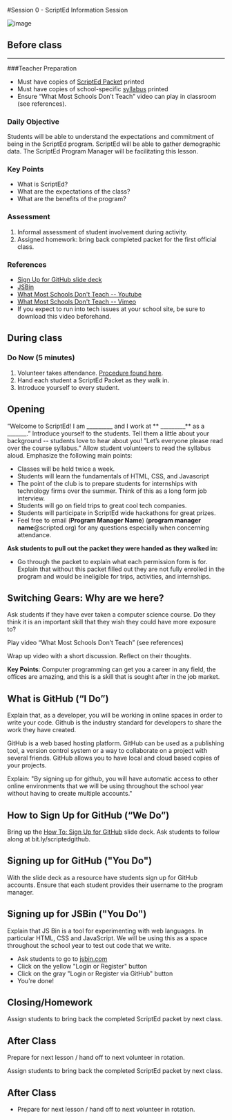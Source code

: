 #Session 0 - ScriptEd Information Session

![image](http://oi62.tinypic.com/204k90.jpg)

## Before class
---
###Teacher Preparation
* Must have copies of [ScriptEd Packet](https://drive.google.com/drive/u/0/folders/0B2338t7VZqsoflBPajNZSEtMSXFhM0hMbUlyWW1NcW00c0VEQXc1Rk9yYUhOMXJuSDdUalk) printed
* Must have copies of school-specific [syllabus](https://www.dropbox.com/s/maienun209adcy7/ScriptEd%20Year%201%20Syllabus.docx?dl=0) printed
* Ensure “What Most Schools Don’t Teach” video can play in classroom (see references).


### Daily Objective

Students will be able to understand the expectations and commitment of being in the ScriptEd program. ScriptEd will be able to gather demographic data. The ScriptEd Program Manager will be facilitating this lesson.

### Key Points

* What is ScriptEd?
* What are the expectations of the class?
* What are the benefits of the program?

### Assessment

1. Informal assessment of student involvement during activity.
2. Assigned homework: bring back completed packet for the first official class.


### References

* [Sign Up for GitHub slide deck](https://docs.google.com/presentation/d/1wnlGwfGGArk0Ubixiwb4YqzgmuYxgxEgGlyJgdv-Us0/edit#slide=id.gc5bb954e0_0_65)
* [JSBin](jsbin.com)
* [What Most Schools Don't Teach -- Youtube](https://www.youtube.com/watch?v=nKIu9yen5nc)
* [What Most Schools Don't Teach -- Vimeo](https://vimeo.com/60767036)
* If you expect to run into tech issues at your school site, be sure to download this video beforehand. 

## During class

### Do Now (5 minutes)

1. Volunteer takes attendance. [Procedure found here](https://docs.google.com/document/d/19IIhqykr70vj7wnqyJYuQNTkd9GX56Xgl3omD42IcMk/edit).
2. Hand each student a ScriptEd Packet as they walk in.
3. Introduce yourself to every student.



## Opening

“Welcome to ScriptEd! I am **_________** and I work at ** _________** as a _______.” Introduce yourself to the students. Tell them a little about your background -- students love to hear about you! ”Let’s everyone please read over the course syllabus.” Allow student volunteers to read the syllabus aloud. Emphasize the following main points:

* Classes will be held twice a week.
* Students will learn the fundamentals of HTML, CSS, and Javascript
* The point of the club is to prepare students for internships with technology firms over the summer. Think of this as a long form job interview.
* Students will go on field trips to great cool tech companies.
* Students will participate in ScriptEd wide hackathons for great prizes.  
* Feel free to email (**Program Manager Name**) (**program manager name**@scripted.org) for any questions especially when concerning attendance.

**Ask students to pull out the packet they were handed as they walked in:** 

* Go through the packet to explain what each permission form is for. Explain that without this packet filled out they are not fully enrolled in the program and would be ineligible for trips, activities, and internships. 

## Switching Gears: Why are we here?

Ask students if they have ever taken a computer science course. Do they think it is an important skill that they wish they could have more exposure to?  

Play video “What Most Schools Don’t Teach” (see references)  

Wrap up video with a short discussion. Reflect on their 
thoughts.

**Key Points**: Computer programming can get you a career in any field, the offices are amazing, and this is a skill that is sought after in the job market.

## What is GitHub (“I Do”)

Explain that, as a developer, you will be working in online spaces in order to write your code. Github is the industry standard for developers to share the work they have created. 

GitHub is a web based hosting platform. GitHub can be used as a publishing tool, a version control system or a way to collaborate on a project with several friends. GitHub allows you to have local and cloud based copies of your projects.

Explain: "By signing up for github, you will have automatic access to other online environments that we will be using throughout the school year without having to create multiple accounts."


## How to Sign Up for GitHub (“We Do”)

Bring up the [How To: Sign Up for GitHub](https://docs.google.com/presentation/d/1wnlGwfGGArk0Ubixiwb4YqzgmuYxgxEgGlyJgdv-Us0/edit#slide=id.gc5bb954e0_0_65) slide deck. Ask students to follow along at bit.ly/scriptedgithub. 



## Signing up for GitHub ("You Do")

With the slide deck as a resource have students sign up for GitHub accounts. Ensure that each student provides their username to the program manager. 

## Signing up for JSBin ("You Do")
Explain that JS Bin is a tool for experimenting with web languages. In particular HTML, CSS and JavaScript. We will be using this as a space throughout the school year to test out code that we write.


* Ask students to go to [jsbin.com](jsbin.com) 
* Click on the yellow "Login or Register" button
* Click on the gray "Login or Register via GitHub" button
* You're done!

## Closing/Homework

Assign students to bring back the completed ScriptEd packet by next class.

## After Class

Prepare for next lesson / hand off to next volunteer in rotation.

Assign students to bring back the completed ScriptEd packet by next class.

## After Class

* Prepare for next lesson / hand off to next volunteer in rotation.
